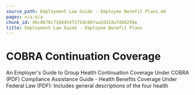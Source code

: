 ```yaml
---
source_path: Employment Law Guide - Employee Benefit Plans.md
pages: n/a-n/a
chunk_id: 46c0678c7168454f275dc08faa2d32da7db8299e
title: Employment Law Guide - Employee Benefit Plans
---
```

# COBRA Continuation Coverage

An Employer's Guide to Group Health Continuation Coverage Under COBRA (PDF) Compliance Assistance Guide - Health Beneﬁts Coverage Under Federal Law (PDF): Includes general descriptions of the four health
